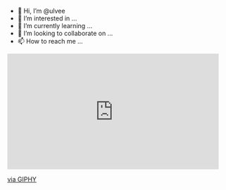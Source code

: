 - 👋 Hi, I’m @ulvee
- 👀 I’m interested in ...
- 🌱 I’m currently learning ...
- 💞️ I’m looking to collaborate on ...
- 📫 How to reach me ...
<iframe src="https://giphy.com/embed/l4Jz7SQKQDeRRgEtG" width="480" height="263" frameBorder="0" class="giphy-embed" allowFullScreen></iframe><p><a href="https://giphy.com/gifs/lakings-wink-la-kings-l4Jz7SQKQDeRRgEtG">via GIPHY</a></p>
<!---
ulvee/ulvee is a ✨ special ✨ repository because its `README.md` (this file) appears on your GitHub profile.
You can click the Preview link to take a look at your changes.
--->
